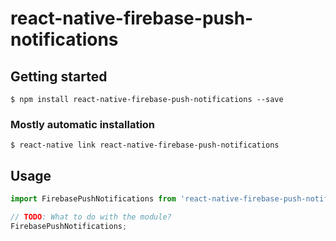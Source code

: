 # react-native-firebase-push-notifications

## Getting started

`$ npm install react-native-firebase-push-notifications --save`

### Mostly automatic installation

`$ react-native link react-native-firebase-push-notifications`

## Usage
```javascript
import FirebasePushNotifications from 'react-native-firebase-push-notifications';

// TODO: What to do with the module?
FirebasePushNotifications;
```
